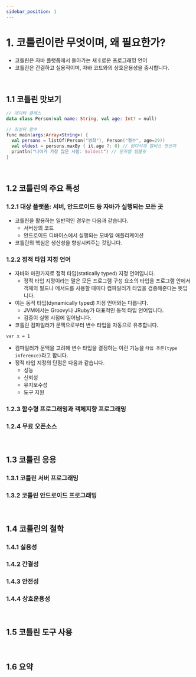 ```yaml
---
sidebar_position: 1
---
```


# 1. 코틀린이란 무엇이며, 왜 필요한가?

- 코틀린은 자바 플랫폼에서 돌아가는 새ㅔ로운 프로그래밍 언어
- 코틀린은 간결하고 실용적이며, 자바 코드와의 상호운용성을 중시합니다.

<br/>

## 1.1 코틀린 맛보기

```kotlin
// 데이터 클래스
data class Person(val name: String, val age: Int? = null)

// 최상위 함수
func main(args:Array<String>) {
  val persons = listOf(Person("영희"), Person("철수", age=29))
  val oldest = persons.maxBy { it.age ?: 0} // 람다식과 엘비스 연산자
  println("나이가 가장 많은 사람: $oldest") // 문자열 템플릿
}
```

<br/>

## 1.2 코틀린의 주요 특성

### 1.2.1 대상 플랫폼: 서버, 안드로이드 등 자바가 실행되는 모든 곳

- 코틀린을 활용하는 일반적인 경우는 다음과 같습니다.
  - 서버상의 코드
  - 안드로이드 디바이스에서 실행되는 모바일 애플리케이션
- 코틀린의 핵심은 생산성을 향상시켜주는 것입니다.

### 1.2.2 정적 타입 지정 언어

- 자바와 마찬가지로 정적 타입(statically typed) 지정 언어입니다.
  - 정적 타입 지정이라는 말은 모든 프로그램 구성 요소의 타입을 프로그램 안에서 객체의 필드나 메서드를 사용할 때마다 컴파일러가 타입을 검증해준다는 뜻입니다.
- 이는 동적 타입(dynamically typed) 지정 언어와는 다릅니다.
  - JVM에서는 Groovy나 JRuby가 대표적인 동적 타입 언어입니다.
  - 검증이 실행 시점에 일어납니다.
- 코틀린 컴파일러가 문맥으로부터 변수 타입을 자동으로 유추합니다.

`var x = 1`

- 컴파일러가 문맥을 고려해 변수 타입을 결정하는 이런 기능을 `타입 추론(type inference)`라고 합니다.
- 정적 타입 지정의 단점은 다음과 같습니다.
  - 성능
  - 신뢰성
  - 유지보수성
  - 도구 지원

### 1.2.3 함수형 프로그래밍과 객체지향 프로그래밍

### 1.2.4 무료 오픈소스

<br/>

## 1.3 코틀린 응용

### 1.3.1 코틀린 서버 프로그래밍

### 1.3.2 코틀린 안드로이드 프로그래밍

<br/>

## 1.4 코틀린의 철학

### 1.4.1 실용성

### 1.4.2 간결성

### 1.4.3 안전성

### 1.4.4 상호운용성

<br/>

## 1.5 코틀린 도구 사용

<br/>

## 1.6 요약
